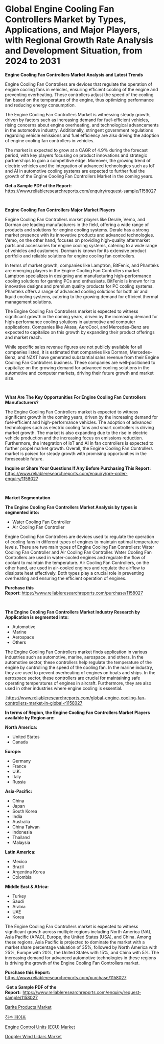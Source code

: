 <p><h1>Global Engine Cooling Fan Controllers Market by Types, Applications, and Major Players, with Regional Growth Rate Analysis and Development Situation, from 2024 to 2031</h1></p><p><strong>Engine Cooling Fan Controllers Market Analysis and Latest Trends</strong></p>
<p><p>Engine Cooling Fan Controllers are devices that regulate the operation of engine cooling fans in vehicles, ensuring efficient cooling of the engine and preventing overheating. These controllers adjust the speed of the cooling fan based on the temperature of the engine, thus optimizing performance and reducing energy consumption.</p><p>The Engine Cooling Fan Controllers Market is witnessing steady growth, driven by factors such as increasing demand for fuel-efficient vehicles, rising concerns about engine overheating, and technological advancements in the automotive industry. Additionally, stringent government regulations regarding vehicle emissions and fuel efficiency are also driving the adoption of engine cooling fan controllers in vehicles.</p><p>The market is expected to grow at a CAGR of 4.9% during the forecast period, with key players focusing on product innovations and strategic partnerships to gain a competitive edge. Moreover, the growing trend of electric vehicles and the integration of advanced technologies such as IoT and AI in automotive cooling systems are expected to further fuel the growth of the Engine Cooling Fan Controllers Market in the coming years.</p></p>
<p><strong>Get a Sample PDF of the Report:&nbsp;</strong> <a href="https://www.reliableresearchreports.com/enquiry/request-sample/1158027">https://www.reliableresearchreports.com/enquiry/request-sample/1158027</a></p>
<p>&nbsp;</p>
<p><strong>Engine Cooling Fan Controllers Major Market Players</strong></p>
<p><p>Engine Cooling Fan Controllers market players like Derale, Vemo, and Dorman are leading manufacturers in the field, offering a wide range of products and solutions for engine cooling systems. Derale has a strong market presence with its innovative products and advanced technologies. Vemo, on the other hand, focuses on providing high-quality aftermarket parts and accessories for engine cooling systems, catering to a wide range of vehicles and customers. Dorman is known for its extensive product portfolio and reliable solutions for engine cooling fan controllers.</p><p>In terms of market growth, companies like Lamptron, BitFenix, and Phanteks are emerging players in the Engine Cooling Fan Controllers market. Lamptron specializes in designing and manufacturing high-performance cooling solutions for gaming PCs and enthusiasts. BitFenix is known for its innovative designs and premium quality products for PC cooling systems. Phanteks offers a range of advanced cooling solutions for both air and liquid cooling systems, catering to the growing demand for efficient thermal management solutions.</p><p>The Engine Cooling Fan Controllers market is expected to witness significant growth in the coming years, driven by the increasing demand for high-performance cooling solutions in automotive and computer applications. Companies like Akasa, AeroCool, and Mercedes-Benz are expected to capitalize on this growth by expanding their product offerings and market reach.</p><p>While specific sales revenue figures are not publicly available for all companies listed, it is estimated that companies like Dorman, Mercedes-Benz, and NZXT have generated substantial sales revenue from their Engine Cooling Fan Controllers business. These companies are well-positioned to capitalize on the growing demand for advanced cooling solutions in the automotive and computer markets, driving their future growth and market size.</p></p>
<p>&nbsp;</p>
<p><strong>What Are The Key Opportunities For Engine Cooling Fan Controllers Manufacturers?</strong></p>
<p><p>The Engine Cooling Fan Controllers market is expected to witness significant growth in the coming years, driven by the increasing demand for fuel-efficient and high-performance vehicles. The adoption of advanced technologies such as electric cooling fans and smart controllers is driving market growth. The market is also expanding due to the rise in electric vehicle production and the increasing focus on emissions reduction. Furthermore, the integration of IoT and AI in fan controllers is expected to further propel market growth. Overall, the Engine Cooling Fan Controllers market is poised for steady growth with promising opportunities in the foreseeable future.</p></p>
<p><strong>Inquire or Share Your Questions If Any Before Purchasing This Report:</strong> <a href="https://www.reliableresearchreports.com/enquiry/pre-order-enquiry/1158027">https://www.reliableresearchreports.com/enquiry/pre-order-enquiry/1158027</a></p>
<p>&nbsp;</p>
<p><strong>Market Segmentation</strong></p>
<p><strong>The Engine Cooling Fan Controllers Market Analysis by types is segmented into:</strong></p>
<p><ul><li>Water Cooling Fan Controller</li><li>Air Cooling Fan Controller</li></ul></p>
<p><p>Engine Cooling Fan Controllers are devices used to regulate the operation of cooling fans in different types of engines to maintain optimal temperature levels. There are two main types of Engine Cooling Fan Controllers: Water Cooling Fan Controller and Air Cooling Fan Controller. Water Cooling Fan Controllers are used in water-cooled engines and regulate the flow of coolant to maintain the temperature. Air Cooling Fan Controllers, on the other hand, are used in air-cooled engines and regulate the airflow to dissipate heat effectively. Both types play a crucial role in preventing overheating and ensuring the efficient operation of engines.</p></p>
<p><strong>Purchase this Report:&nbsp;</strong><a href="https://www.reliableresearchreports.com/purchase/1158027">https://www.reliableresearchreports.com/purchase/1158027</a></p>
<p>&nbsp;</p>
<p><strong>The Engine Cooling Fan Controllers Market Industry Research by Application is segmented into:</strong></p>
<p><ul><li>Automotive</li><li>Marine</li><li>Aerospace</li><li>Others</li></ul></p>
<p><p>The Engine Cooling Fan Controllers market finds application in various industries such as automotive, marine, aerospace, and others. In the automotive sector, these controllers help regulate the temperature of the engine by controlling the speed of the cooling fan. In the marine industry, they are used to prevent overheating of engines on boats and ships. In the aerospace sector, these controllers are crucial for maintaining safe operating temperatures of engines in aircraft. Furthermore, they are also used in other industries where engine cooling is essential.</p></p>
<p><a href="https://www.reliableresearchreports.com/global-engine-cooling-fan-controllers-market-in-global-r1158027">&nbsp;https://www.reliableresearchreports.com/global-engine-cooling-fan-controllers-market-in-global-r1158027</a></p>
<p><strong>In terms of Region, the Engine Cooling Fan Controllers Market Players available by Region are:</strong></p>
<p>
    <p> <strong> North America: </strong>
        <ul>
            <li>United States</li>
            <li>Canada</li>
        </ul>
        </p> 
    <p> <strong> Europe: </strong>
        <ul>
            <li>Germany</li>
            <li>France</li>
            <li>U.K.</li>
            <li>Italy</li>
            <li>Russia</li>
        </ul>
        </p> 
    <p> <strong> Asia-Pacific: </strong>
        <ul>
            <li>China</li>
            <li>Japan</li>
            <li>South Korea</li>
            <li>India</li>
            <li>Australia</li>
            <li>China Taiwan</li>
            <li>Indonesia</li>
            <li>Thailand</li>
            <li>Malaysia</li>
        </ul>
        </p> 
    <p> <strong> Latin America: </strong>
        <ul>
            <li>Mexico</li>
            <li>Brazil</li>
            <li>Argentina Korea</li>
            <li>Colombia</li>
        </ul>
        </p> 
    <p> <strong> Middle East & Africa: </strong>
        <ul>
            <li>Turkey</li>
            <li>Saudi</li>
            <li>Arabia</li>
            <li>UAE</li>
            <li>Korea</li>
        </ul>
    </p>
    </p>
<p><p>The Engine Cooling Fan Controllers market is expected to witness significant growth across multiple regions including North America (NA), Asia Pacific (APAC), Europe, the United States (USA), and China. Among these regions, Asia Pacific is projected to dominate the market with a market share percentage valuation of 35%, followed by North America with 25%, Europe with 20%, the United States with 15%, and China with 5%. The increasing demand for advanced automotive technologies in these regions is driving the growth of the Engine Cooling Fan Controllers market.</p></p>
<p><strong>Purchase this Report: </strong><a href="https://www.reliableresearchreports.com/purchase/1158027">https://www.reliableresearchreports.com/purchase/1158027</a></p>
<p>&nbsp;<strong>Get a Sample PDF of the Report:&nbsp;&nbsp;</strong><a href="https://www.reliableresearchreports.com/enquiry/request-sample/1158027">https://www.reliableresearchreports.com/enquiry/request-sample/1158027</a></p>
<p><strong></strong></p>
<p><p><a href="https://issuu.com/reportprime-2/docs/barite-products-market-size-2030.pptx">Barite Products Market</a></p><p><a href="https://github.com/TobyKub4685/Market-Research-Report-List-1/blob/main/453234635820.md">하수 파이프</a></p><p><a href="https://github.com/ruddyyedelwadw/Market-Research-Report-List-2/blob/main/engine-control-units-ecu-market.md">Engine Control Units (ECU) Market</a></p><p><a href="https://github.com/jaidynmorantestelletmjzya/Market-Research-Report-List-2/blob/main/doppler-wind-lidars-market.md">Doppler Wind Lidars Market</a></p></p>